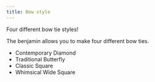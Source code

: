 ```yaml
---
title: Bow style
---
```


Four different bow tie styles!

The benjamin allows you to make four different bow ties.

- Contemporary Diamond
- Traditional Butterfly
- Classic Square
- Whimsical Wide Square